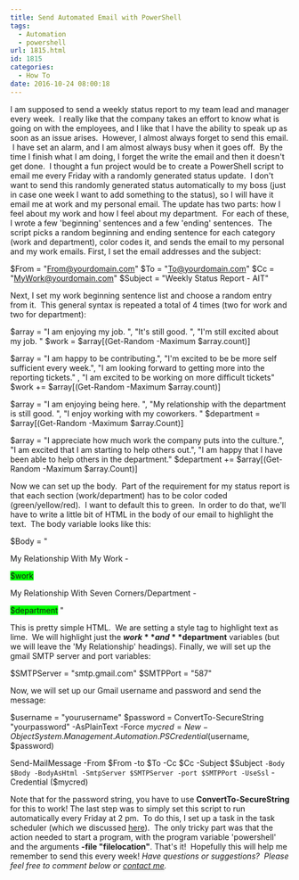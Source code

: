 ```yaml
---
title: Send Automated Email with PowerShell
tags:
  - Automation
  - powershell
url: 1815.html
id: 1815
categories:
  - How To
date: 2016-10-24 08:00:18
---
```


I am supposed to send a weekly status report to my team lead and manager every week.  I really like that the company takes an effort to know what is going on with the employees, and I like that I have the ability to speak up as soon as an issue arises.  However, I almost always forget to send this email.  I have set an alarm, and I am almost always busy when it goes off.  By the time I finish what I am doing, I forget the write the email and then it doesn't get done.  I thought a fun project would be to create a PowerShell script to email me every Friday with a randomly generated status update.  I don't want to send this randomly generated status automatically to my boss (just in case one week I want to add something to the status), so I will have it email me at work and my personal email. The update has two parts: how I feel about my work and how I feel about my department.  For each of these, I wrote a few 'beginning' sentences and a few 'ending' sentences.  The script picks a random beginning and ending sentence for each category (work and department), color codes it, and sends the email to my personal and my work emails. First, I set the email addresses and the subject:

$From = "From@yourdomain.com"
$To = "To@yourdomain.com"
$Cc = "MyWork@yourdomain.com"
$Subject = "Weekly Status Report - AIT"

Next, I set my work beginning sentence list and choose a random entry from it.  This general syntax is repeated a total of 4 times (two for work and two for department):

$array = "I am enjoying my job.  ", "It's still good.  ", "I'm still excited about my job.  " 
$work = $array\[(Get-Random -Maximum $array.count)\]

$array = "I am happy to be contributing.", "I'm excited to be be more self sufficient every week.", "I am looking forward to getting more into the reporting tickets." , "I am excited to be working on more difficult tickets"
$work += $array\[(Get-Random -Maximum $array.count)\]

$array = "I am enjoying being here.  ", "My relationship with the department is still good.  ", "I enjoy working with my coworkers.  "
$department = $array\[(Get-Random -Maximum $array.Count)\]

$array = "I appreciate how much work the company puts into the culture.", "I am excited that I am starting to help others out.", "I am happy that I have been able to help others in the department."
$department += $array\[(Get-Random -Maximum $array.Count)\]

Now we can set up the body.  Part of the requirement for my status report is that each section (work/department) has to be color coded (green/yellow/red).  I want to default this to green.  In order to do that, we'll have to write a little bit of HTML in the body of our email to highlight the text.  The body variable looks like this:

$Body = "<html>
<head>
<style>
span.highlight{
background-color:lime;
}
</style>
</head>
<body>
<p>
My Relationship With My Work -
</p>
<p>
<span class='highlight'>$work</span>
</p>
<p>
My Relationship With Seven Corners/Department - 
</p>
<span class='highlight'>$department</span>
</body>
</html>"

This is pretty simple HTML.  We are setting a style tag to highlight text as lime.  We will highlight just the **$work** and **$department** variables (but we will leave the 'My Relationship' headings). Finally, we will set up the gmail SMTP server and port variables:

$SMTPServer = "smtp.gmail.com"
$SMTPPort = "587"

Now, we will set up our Gmail username and password and send the message:

$username = "yourusername"
$password = ConvertTo-SecureString "yourpassword" -AsPlainText -Force
$mycred = New-Object System.Management.Automation.PSCredential($username, $password)

Send-MailMessage -From $From -to $To -Cc $Cc -Subject $Subject `
-Body $Body -BodyAsHtml -SmtpServer $SMTPServer -port $SMTPPort -UseSsl `
-Credential ($mycred)

Note that for the password string, you have to use **ConvertTo-SecureString** for this to work! The last step was to simply set this script to run automatically every Friday at 2 pm.  To do this, I set up a task in the task scheduler (which we discussed [here](/schedule-a-task-with-windows/)).  The only tricky part was that the action needed to start a program, with the program variable 'powershell' and the arguments **-file "filelocation"**. That's it!  Hopefully this will help me remember to send this every week! _Have questions or suggestions?  Please feel free to comment below or [contact me](/contact/)._